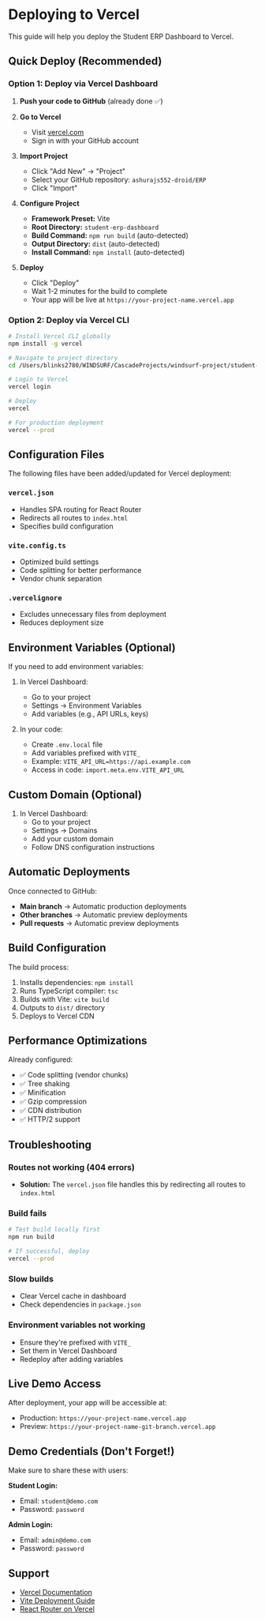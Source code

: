 # Deploying to Vercel

This guide will help you deploy the Student ERP Dashboard to Vercel.

## Quick Deploy (Recommended)

### Option 1: Deploy via Vercel Dashboard

1. **Push your code to GitHub** (already done ✅)

2. **Go to Vercel**
   - Visit [vercel.com](https://vercel.com)
   - Sign in with your GitHub account

3. **Import Project**
   - Click "Add New" → "Project"
   - Select your GitHub repository: `ashurajs552-droid/ERP`
   - Click "Import"

4. **Configure Project**
   - **Framework Preset:** Vite
   - **Root Directory:** `student-erp-dashboard`
   - **Build Command:** `npm run build` (auto-detected)
   - **Output Directory:** `dist` (auto-detected)
   - **Install Command:** `npm install` (auto-detected)

5. **Deploy**
   - Click "Deploy"
   - Wait 1-2 minutes for the build to complete
   - Your app will be live at `https://your-project-name.vercel.app`

### Option 2: Deploy via Vercel CLI

```bash
# Install Vercel CLI globally
npm install -g vercel

# Navigate to project directory
cd /Users/blinks2780/WINDSURF/CascadeProjects/windsurf-project/student-erp-dashboard

# Login to Vercel
vercel login

# Deploy
vercel

# For production deployment
vercel --prod
```

## Configuration Files

The following files have been added/updated for Vercel deployment:

### `vercel.json`
- Handles SPA routing for React Router
- Redirects all routes to `index.html`
- Specifies build configuration

### `vite.config.ts`
- Optimized build settings
- Code splitting for better performance
- Vendor chunk separation

### `.vercelignore`
- Excludes unnecessary files from deployment
- Reduces deployment size

## Environment Variables (Optional)

If you need to add environment variables:

1. In Vercel Dashboard:
   - Go to your project
   - Settings → Environment Variables
   - Add variables (e.g., API URLs, keys)

2. In your code:
   - Create `.env.local` file
   - Add variables prefixed with `VITE_`
   - Example: `VITE_API_URL=https://api.example.com`
   - Access in code: `import.meta.env.VITE_API_URL`

## Custom Domain (Optional)

1. In Vercel Dashboard:
   - Go to your project
   - Settings → Domains
   - Add your custom domain
   - Follow DNS configuration instructions

## Automatic Deployments

Once connected to GitHub:
- **Main branch** → Automatic production deployments
- **Other branches** → Automatic preview deployments
- **Pull requests** → Automatic preview deployments

## Build Configuration

The build process:
1. Installs dependencies: `npm install`
2. Runs TypeScript compiler: `tsc`
3. Builds with Vite: `vite build`
4. Outputs to `dist/` directory
5. Deploys to Vercel CDN

## Performance Optimizations

Already configured:
- ✅ Code splitting (vendor chunks)
- ✅ Tree shaking
- ✅ Minification
- ✅ Gzip compression
- ✅ CDN distribution
- ✅ HTTP/2 support

## Troubleshooting

### Routes not working (404 errors)
- **Solution:** The `vercel.json` file handles this by redirecting all routes to `index.html`

### Build fails
```bash
# Test build locally first
npm run build

# If successful, deploy
vercel --prod
```

### Slow builds
- Clear Vercel cache in dashboard
- Check dependencies in `package.json`

### Environment variables not working
- Ensure they're prefixed with `VITE_`
- Set them in Vercel Dashboard
- Redeploy after adding variables

## Live Demo Access

After deployment, your app will be accessible at:
- Production: `https://your-project-name.vercel.app`
- Preview: `https://your-project-name-git-branch.vercel.app`

## Demo Credentials (Don't Forget!)

Make sure to share these with users:

**Student Login:**
- Email: `student@demo.com`
- Password: `password`

**Admin Login:**
- Email: `admin@demo.com`
- Password: `password`

## Support

- [Vercel Documentation](https://vercel.com/docs)
- [Vite Deployment Guide](https://vitejs.dev/guide/static-deploy.html)
- [React Router on Vercel](https://vercel.com/guides/deploying-react-with-vercel)
